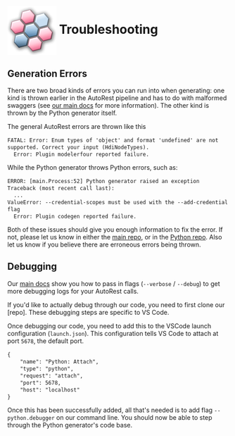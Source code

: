 # <img align="center" src="./images/logo.png">  Troubleshooting

## Generation Errors

There are two broad kinds of errors you can run into when generating: one kind is thrown earlier in the AutoRest pipeline and has to do with malformed swaggers (see [our main docs][main_docs] for more information). The other kind is thrown by the Python generator itself.

The general AutoRest errors are thrown like this

```
FATAL: Error: Enum types of 'object' and format 'undefined' are not supported. Correct your input (HdiNodeTypes).
  Error: Plugin modelerfour reported failure.
```

While the Python generator throws Python errors, such as:

```
ERROR: [main.Process:52] Python generator raised an exception
Traceback (most recent call last):
  ...
ValueError: --credential-scopes must be used with the --add-credential flag
  Error: Plugin codegen reported failure.
```

Both of these issues should give you enough information to fix the error. If not, please let us know in either the [main repo][autorest_issues], or in the [Python repo][autorest_python_issues]. Also let us know if you believe
there are erroneous errors being thrown.

## Debugging

Our [main docs][main_debugging] show you how to pass in flags (`--verbose` / `--debug`) to get more debugging logs for your AutoRest calls.

If you'd like to actually debug through our code, you need to first clone our [repo]. These debugging steps are specific to VS Code.

Once debugging our code, you need to add this to the VSCode launch configuration (`launch.json`). This configuration tells VS Code to attach at port `5678`, the default port.

```
{
    "name": "Python: Attach",
    "type": "python",
    "request": "attach",
    "port": 5678,
    "host": "localhost"
}
```

Once this has been successfully added, all that's needed is to add flag `--python.debugger` on our command line. You should now be able to step through the Python generator's code base.

<!-- LINKS -->
[main_docs]: https://github.com/Azure/autorest/tree/master/docs/troubleshooting.md
[autorest_issues]: https://github.com/Azure/autorest/issues
[autorest_python_issues]: https://github.com/Azure/autorest.python/issues
[main_debugging]: https://github.com/Azure/autorest/tree/master/docs/troubleshooting.md#debugging
[autorest_python_repo]: https://github.com/Azure/autorest.python/tree/autorestv3